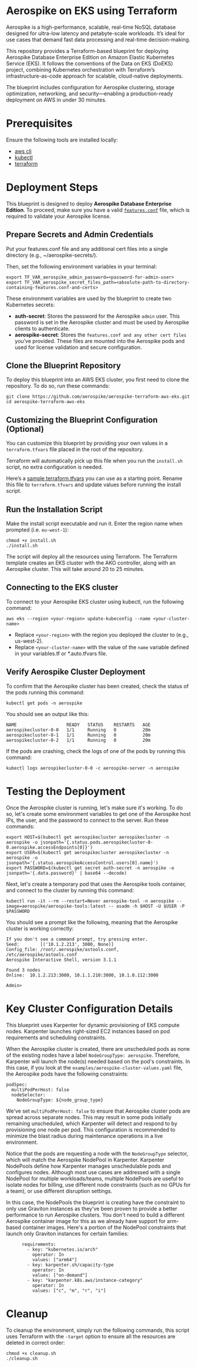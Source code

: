 # Aerospike on EKS using Terraform

Aerospike is a high-performance, scalable, real-time NoSQL database designed for ultra-low latency and petabyte-scale workloads. It’s ideal for use cases that demand fast data processing and real-time decision-making.

This repository provides a Terraform-based blueprint for deploying Aerospike Database Enterprise Edition on Amazon Elastic Kubernetes Service (EKS). It follows the conventions of the Data on EKS (DoEKS) project, combining Kubernetes orchestration with Terraform’s infrastructure-as-code approach for scalable, cloud-native deployments.

The blueprint includes configuration for Aerospike clustering, storage optimization, networking, and security—enabling a production-ready deployment on AWS in under 30 minutes.

# Prerequisites

Ensure the following tools are installed locally:

* [aws cli](https://docs.aws.amazon.com/cli/latest/userguide/install-cliv2.html)
* [kubectl](https://kubernetes.io/docs/tasks/tools/)
* [terraform](https://learn.hashicorp.com/tutorials/terraform/install-cli)

# Deployment Steps
This blueprint is designed to deploy **Aerospike Database Enterprise Edition**. To proceed, make sure you have a valid [`features.conf`](https://aerospike.com/docs/server/operations/configure/feature-key) file, which is required to validate your Aerospike license.

## Prepare Secrets and Admin Credentials
Put your features.conf file and any additional cert files into a single directory (e.g., ~/aerospike-secrets/).

Then, set the following environment variables in your terminal:

```
export TF_VAR_aerospike_admin_password=<password-for-admin-user>
export TF_VAR_aerospike_secret_files_path=<absolute-path-to-directory-containing-features.conf-and-certs>
```
These environment variables are used by the blueprint to create two Kubernetes secrets:
- **auth-secret**: Stores the password for the Aerospike `admin` user. This password is set in the Aerospike cluster and must be used by Aerospike clients to authenticate.
- **aerospike-secret**: Stores the `features.conf and any other cert files` you’ve provided. These files are mounted into the Aerospike pods and used for license validation and secure configuration.

## Clone the Blueprint Repository
To deploy this blueprint into an AWS EKS cluster, you first need to clone the repository. To do so, run these commands:

```
git clone https://github.com/aerospike/aerospike-terraform-aws-eks.git
cd aerospike-terraform-aws-eks
```

## Customizing the Blueprint Configuration (Optional)
You can customize this blueprint by providing your own values in a `terraform.tfvars` file placed in the root of the repository.

Terraform will automatically pick up this file when you run the `install.sh` script, no extra configuration is needed.

Here’s a [sample terraform.tfvars](terraform.tfvars.example) you can use as a starting point. Rename this file to `terraform.tfvars` and update values before running the install script.

## Run the Installation Script
Make the install script executable and run it. Enter the region name when prompted (i.e. `eu-west-1`):

```
chmod +x install.sh
./install.sh
```

The script will deploy all the resources using Terraform. The Terraform template creates an EKS cluster with the AKO controller, along with an Aerospike cluster. This will take around 20 to 25 minutes.

## Connecting to the EKS cluster
To connect to your Aerospike EKS cluster using kubectl, run the following command:

```
aws eks --region <your-region> update-kubeconfig --name <your-cluster-name>
```
- Replace `<your-region>` with the region you deployed the cluster to (e.g., us-west-2).
- Replace `<your-cluster-name>` with the value of the `name` variable defined in your variables.tf or *.auto.tfvars file.

## Verify Aerospike Cluster Deployment

To confirm that the Aerospike cluster has been created, check the status of the pods running this command:

```
kubectl get pods -n aerospike
```

You should see an output like this:

```
NAME                   READY   STATUS    RESTARTS   AGE
aerospikecluster-0-0   1/1     Running   0          20m
aerospikecluster-0-1   1/1     Running   0          20m
aerospikecluster-0-2   1/1     Running   0          20m
```

If the pods are crashing, check the logs of one of the pods by running this command:

```
kubectl logs aerospikecluster-0-0 -c aerospike-server -n aerospike
```

# Testing the Deployment

Once the Aerospike cluster is running, let's make sure it's working. To do so, let's create some environment variables to get one of the Aerospike host IPs, the user, and the password to connect to the server. Run these commands:

```
export HOST=$(kubectl get aerospikecluster aerospikecluster -n aerospike -o jsonpath='{.status.pods.aerospikecluster-0-0.aerospike.accessEndpoints[0]}')
export USER=$(kubectl get aerospikecluster aerospikecluster -n aerospike -o jsonpath='{.status.aerospikeAccessControl.users[0].name}')
export PASSWORD=$(kubectl get secret auth-secret -n aerospike -o jsonpath='{.data.password}' | base64 --decode)
```

Next, let's create a temporary pod that uses the Aerospike tools container, and connect to the cluster by running this command:

```
kubectl run -it --rm --restart=Never aerospike-tool -n aerospike --image=aerospike/aerospike-tools:latest -- asadm -h $HOST -U $USER -P $PASSWORD
```

You should see a prompt like the following, meaning that the Aerospike cluster is working correctly:

```
If you don't see a command prompt, try pressing enter.
Seed:        [('10.1.2.213', 3000, None)]
Config_file: /root/.aerospike/astools.conf, /etc/aerospike/astools.conf
Aerospike Interactive Shell, version 3.1.1

Found 3 nodes
Online:  10.1.2.213:3000, 10.1.1.210:3000, 10.1.0.112:3000

Admin>
```

# Key Cluster Configuration Details

This blueprint uses Karpenter for dynamic provisioning of EKS compute nodes. Karpenter launches right-sized EC2 instances based on pod requirements and scheduling constraints.

When the Aerospike cluster is created, there are unscheduled pods as none of the existing nodes have a label `NodeGroupType: aerospike`. Therefore, Karpenter will launch the node(s) needed based on the pod's constraints. In this case, if you look at the `examples/aerospike-cluster-values.yaml` file, the Aerospike pods have the following constraints:

```
podSpec:
  multiPodPerHost: false
  nodeSelector:
    NodeGroupType: ${node_group_type}
```

We’ve set `multiPodPerHost: false` to ensure that Aerospike cluster pods are spread across separate nodes. This may result in some pods initially remaining unscheduled, which Karpenter will detect and respond to by provisioning one node per pod. This configuration is recommended to minimize the blast radius during maintenance operations in a live environment.

Notice that the pods are requesting a node with the `NodeGroupType` selector, which will match the Aerospike NodePool in Karpenter. Karpenter NodePools define how Karpenter manages unschedulable pods and configures nodes. Although most use cases are addressed with a single NodePool for multiple workloads/teams, multiple NodePools are useful to isolate nodes for billing, use different node constraints (such as no GPUs for a team), or use different disruption settings.

In this case, the NodePools the blueprint is creating have the constraint to only use Graviton instances as they've been proven to provide a better performance to run Aerospike clusters. You don't need to build a different Aerospike container image for this as we already have support for arm-based container images. Here's a portion of the NodePool constraints that launch only Graviton instances for certain families:

```
      requirements:
        - key: "kubernetes.io/arch"
          operator: In
          values: ["arm64"]
        - key: karpenter.sh/capacity-type
          operator: In
          values: ["on-demand"]
        - key: "karpenter.k8s.aws/instance-category"
          operator: In
          values: ["c", "m", "r", "i"]
```

# Cleanup

To cleanup the environment, simply run the following commands, this script uses Terraform with the `-target` option to ensure all the resources are deleted in correct order:

```
chmod +x cleanup.sh
./cleanup.sh
```
